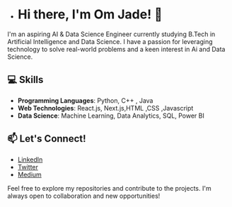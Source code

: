 - # Hi there, I'm Om Jade! 👋

I'm an aspiring AI & Data Science Engineer currently studying B.Tech in Artificial Intelligence and Data Science. I have a passion for leveraging technology to solve real-world problems and a keen interest in Ai and Data Science.

## 💻 Skills
- **Programming Languages**: Python, C++ , Java
- **Web Technologies**: React.js, Next.js,HTML ,CSS ,Javascript
- **Data Science**: Machine Learning, Data Analytics, SQL, Power BI

## 📫 Let's Connect!
- [LinkedIn](https://www.linkedin.com/in/om-jade-341b19216/)
- [Twitter]([your-twitter-url](https://x.com/omjade2854?t=pfYc99BT4hE18Oh89Id_Ug&s=09))
- [Medium]([your-medium-url](https://medium.com/@omjade2854))

Feel free to explore my repositories and contribute to the projects. I'm always open to collaboration and new opportunities!



<!---
Omjade/Omjade is a ✨ special ✨ repository because its `README.md` (this file) appears on your GitHub profile.
You can click the Preview link to take a look at your changes.
--->
